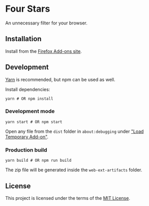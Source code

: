 # Four Stars

An unnecessary filter for your browser.

## Installation

Install from the [Firefox Add-ons site](https://addons.mozilla.org/en-US/firefox/).

## Development

[Yarn](https://yarnpkg.com) is recommended, but npm can be used as well.

Install dependencies:

```
yarn # OR npm install
```

### Development mode

```
yarn start # OR npm start
```

Open any file from the `dist` folder in `about:debugging` under ["Load Temporary Add-on"](https://developer.mozilla.org/en-US/Add-ons/WebExtensions/Your_first_WebExtension#Installing).

### Production build

```
yarn build # OR npm run build
```

The zip file will be generated inside the `web-ext-artifacts` folder.

## License

This project is licensed under the terms of the [MIT License](LICENSE.txt).

